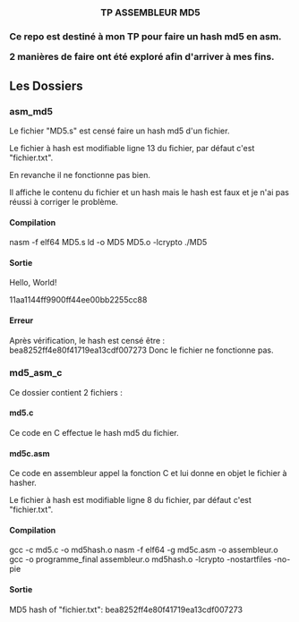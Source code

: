   <h3 align="center">TP ASSEMBLEUR MD5<h3>
</div>

Ce repo est destiné à mon TP pour faire un hash md5 en asm.

2 manières de faire ont été exploré afin d'arriver à mes fins. 

## Les Dossiers

### asm_md5
Le fichier "MD5.s" est censé faire un hash md5 d'un fichier. 

Le fichier à hash est modifiable ligne 13 du fichier, par défaut c'est "fichier.txt".

En revanche il ne fonctionne pas bien. 

Il affiche le contenu du fichier et un hash mais le hash est faux et je n'ai pas réussi à corriger le problème.

#### Compilation 
nasm -f elf64 MD5.s
ld -o MD5 MD5.o -lcrypto
./MD5

#### Sortie
Hello, World!

11aa1144ff9900ff44ee00bb2255cc88

#### Erreur 
Après vérification, le hash est censé être : bea8252ff4e80f41719ea13cdf007273
Donc le fichier ne fonctionne pas. 

### md5_asm_c
Ce dossier contient 2 fichiers : 

#### md5.c
Ce code en C effectue le hash md5 du fichier. 

#### md5c.asm 
Ce code en assembleur appel la fonction C et lui donne en objet le fichier à hasher. 

Le fichier à hash est modifiable ligne 8 du fichier, par défaut c'est "fichier.txt".

#### Compilation 
gcc -c md5.c -o md5hash.o
nasm -f elf64 -g md5c.asm -o assembleur.o
gcc -o programme_final assembleur.o md5hash.o -lcrypto -nostartfiles -no-pie

#### Sortie 
MD5 hash of "fichier.txt": bea8252ff4e80f41719ea13cdf007273
